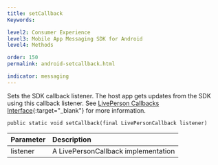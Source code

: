 ```yaml
---
title: setCallback
Keywords:

level2: Consumer Experience
level3: Mobile App Messaging SDK for Android
level4: Methods

order: 150
permalink: android-setcallback.html

indicator: messaging
---
```


Sets the SDK callback listener. The host app gets updates from the SDK using this callback listener. See [LivePerson Callbacks Interface](android-callbacks-interface.html){:target="_blank"} for more information.

`public static void setCallback(final LivePersonCallback listener)`

| Parameter | Description |
| :--- | :--- |
| listener | A LivePersonCallback implementation |



